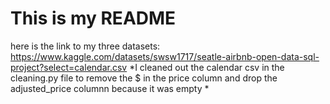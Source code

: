 # This is my README
here is the link to my three datasets: https://www.kaggle.com/datasets/swsw1717/seatle-airbnb-open-data-sql-project?select=calendar.csv
*I cleaned out the calendar csv in the cleaning.py file to remove the $ in the price column and drop the adjusted_price columnn because it was empty *